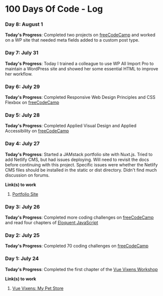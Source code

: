 # 100 Days Of Code - Log

### Day 8: August 1

**Today's Progress**: Completed two projects on [freeCodeCamp](https://www.freecodecamp.org/) and worked on a WP site that needed meta fields added to a custom post type.

### Day 7: July 31

**Today's Progress**: Today I trained a colleague to use WP All Import Pro to maintain a WordPress site and showed her some essential HTML to improve her workflow.

### Day 6: July 29

**Today's Progress**: Completed Responsive Web Design Principles and CSS Flexbox on [freeCodeCamp](https://www.freecodecamp.org/)

### Day 5: July 28

**Today's Progress**: Completed Applied Visual Design and Applied Accessibility on [freeCodeCamp](https://www.freecodecamp.org/)

### Day 4: July 27

**Today's Progress**: Started a JAMstack portfolio site with Nuxt.js. Tried to add Netlify CMS, but had issues deploying. Will need to revisit the docs before continuing with this project. Specific issues were whether the Netlify CMS files should be installed in the static or dist directory. Didn't find much discussion on forums.

**Link(s) to work**
1. [Portfolio Site](https://marisavarner.netlify.com/)

### Day 3: July 26

**Today's Progress**: Completed more coding challenges on [freeCodeCamp](https://www.freecodecamp.org/) and read four chapters of [Eloquent JavaScript](https://eloquentjavascript.net/)

### Day 2: July 25

**Today's Progress**: Completed 70 coding challenges on [freeCodeCamp](https://www.freecodecamp.org/)

### Day 1: July 24

**Today's Progress**: Completed the first chapter of the [Vue Vixens Workshop](https://vuevixens.github.io/docs/workshop/ch1.html)

**Link(s) to work**
1. [Vue Vixens: My Pet Store](https://l7pxxyqxjm.codesandbox.io/)
